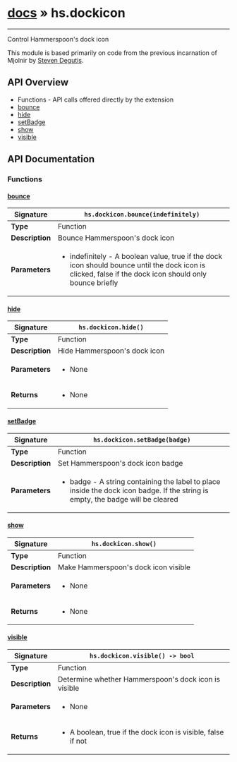 # [docs](index.md) » hs.dockicon
---

Control Hammerspoon's dock icon

This module is based primarily on code from the previous incarnation of Mjolnir by [Steven Degutis](https://github.com/sdegutis/).

## API Overview
* Functions - API calls offered directly by the extension
 * [bounce](#bounce)
 * [hide](#hide)
 * [setBadge](#setbadge)
 * [show](#show)
 * [visible](#visible)

## API Documentation

### Functions

#### [bounce](#bounce)
| <span style="text-align: left;">**Signature**</span> | <span style="text-align: left;">`hs.dockicon.bounce(indefinitely)` </span>                                                |
| -----------------------------------------------------|---------------------------------------------------------------------------------------------------------|
| **Type**                                             | Function                                                                                         |
| **Description**                                      | Bounce Hammerspoon's dock icon                                                                                         |
| **Parameters**                                       | <ul><li>indefinitely - A boolean value, true if the dock icon should bounce until the dock icon is clicked, false if the dock icon should only bounce briefly</li></ul> |

#### [hide](#hide)
| <span style="text-align: left;">**Signature**</span> | <span style="text-align: left;">`hs.dockicon.hide()` </span>                                                |
| -----------------------------------------------------|---------------------------------------------------------------------------------------------------------|
| **Type**                                             | Function                                                                                         |
| **Description**                                      | Hide Hammerspoon's dock icon                                                                                         |
| **Parameters**                                       | <ul><li>None</li></ul> |
| **Returns**                                          | <ul><li>None</li></ul>          |

#### [setBadge](#setbadge)
| <span style="text-align: left;">**Signature**</span> | <span style="text-align: left;">`hs.dockicon.setBadge(badge)` </span>                                                |
| -----------------------------------------------------|---------------------------------------------------------------------------------------------------------|
| **Type**                                             | Function                                                                                         |
| **Description**                                      | Set Hammerspoon's dock icon badge                                                                                         |
| **Parameters**                                       | <ul><li>badge - A string containing the label to place inside the dock icon badge. If the string is empty, the badge will be cleared</li></ul> |

#### [show](#show)
| <span style="text-align: left;">**Signature**</span> | <span style="text-align: left;">`hs.dockicon.show()` </span>                                                |
| -----------------------------------------------------|---------------------------------------------------------------------------------------------------------|
| **Type**                                             | Function                                                                                         |
| **Description**                                      | Make Hammerspoon's dock icon visible                                                                                         |
| **Parameters**                                       | <ul><li>None</li></ul> |
| **Returns**                                          | <ul><li>None</li></ul>          |

#### [visible](#visible)
| <span style="text-align: left;">**Signature**</span> | <span style="text-align: left;">`hs.dockicon.visible() -> bool` </span>                                                |
| -----------------------------------------------------|---------------------------------------------------------------------------------------------------------|
| **Type**                                             | Function                                                                                         |
| **Description**                                      | Determine whether Hammerspoon's dock icon is visible                                                                                         |
| **Parameters**                                       | <ul><li>None</li></ul> |
| **Returns**                                          | <ul><li>A boolean, true if the dock icon is visible, false if not</li></ul>          |

